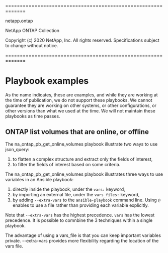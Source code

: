 =============================================================

 netapp.ontap

 NetApp ONTAP Collection

 Copyright (c) 2020 NetApp, Inc. All rights reserved.
 Specifications subject to change without notice.

=============================================================
# Playbook examples

As the name indicates, these are examples, and while they are working at the time of publication, we do not support these playbooks.
We cannot guarantee they are working on other systems, or other configurations, or other versions than what we used at the time.
We will not maintain these playbooks as time passes.

## ONTAP list volumes that are online, or offline

The na_ontap_pb_get_online_volumes playbook illustrate two ways to use json_query:
1. to flatten a complex structure and extract only the fields of interest,
2. to filter the fields of interest based on some criteria.

The na_ontap_pb_get_online_volumes playbook illustrates three ways to use variables in an Ansible playbook:
1. directly inside the playbook, under the `vars:` keyword,
1. by importing an external file, under the `vars_files:` keyword,
1. by adding `--extra-vars` to the `ansible-playbook` command line.  Using `@` enables to use a file rather than providing each variable explicitly.

Note that `--extra-vars` has the highest precedence.  `vars` has the lowest precedence.  It is possible to comnbine the 3 techniques within a single playbook.

The advantage of using a vars_file is that you can keep important variables private.  --extra-vars provides more flexibility regarding the location of the vars file.
